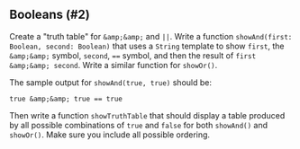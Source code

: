 ## Booleans (#2)

Create a "truth table" for `&amp;&amp;` and `||`. Write a function `showAnd(first:
Boolean, second: Boolean)` that uses a `String` template to show `first`, the
`&amp;&amp;` symbol, `second`, `==` symbol, and then the result of `first &amp;&amp; second`.
Write a similar function for `showOr()`.

The sample output for `showAnd(true, true)` should be:

```
true &amp;&amp; true == true
```

Then write a function `showTruthTable` that should display a table produced by
all possible combinations of `true` and `false` for both `showAnd()` and
`showOr()`. Make sure you include all possible ordering.